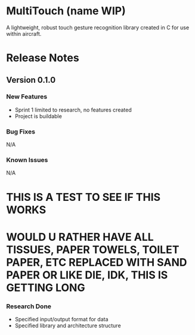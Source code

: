 # MultiTouch (name WIP)
A lightweight, robust touch gesture recognition library created in C for use within aircraft.

# Release Notes
## Version 0.1.0
### New Features
* Sprint 1 limited to research, no features created
* Project is buildable
### Bug Fixes
N/A
### Known Issues
N/A

# THIS IS A TEST TO SEE IF THIS WORKS
# WOULD U RATHER HAVE ALL TISSUES, PAPER TOWELS, TOILET PAPER, ETC REPLACED WITH SAND PAPER OR LIKE DIE, IDK, THIS IS GETTING LONG

### Research Done
* Specified input/output format for data
* Specified library and architecture structure
